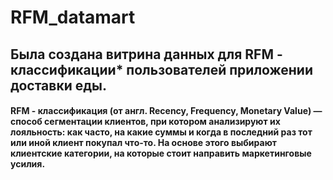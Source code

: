 # RFM_datamart

## Была создана витрина данных для RFM - классификации* пользователей приложении доставки еды. 




#### RFM - классификация (от англ. Recency, Frequency, Monetary Value) — способ сегментации клиентов, при котором анализируют их лояльность: как часто, на какие суммы и когда в последний раз тот или иной клиент покупал что-то. На основе этого выбирают клиентские категории, на которые стоит направить маркетинговые усилия. 
